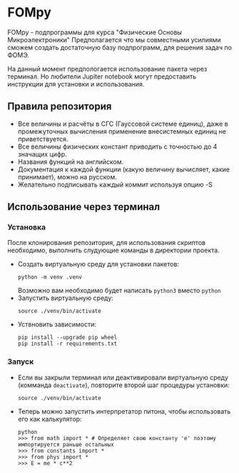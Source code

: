 # FOMpy
FOMpy - подпрограммы для курса "Физические Основы Микроэлектроники"
Предполагается что мы совместными усилиями сможем создать достаточную базу подпрограмм,
для решения задач по ФОМЭ.

На данный момент предпологается использование пакета через терминал.
Но любители Jupiter notebook могут предоставить инструкции для установки и использования. 

## Правила репозитория
- Все величины и расчёты в СГС (Гауссовой системе единиц),
    даже в промежуточных вычисления применение внесистемных единиц не приветствуется.
- Все величины физических констант приводить с точностью до 4 значащих цифр.
- Названия функций на английском.
- Документация к каждой функции (какую величину вычисляет, какие принимает),
    можно на русском.
- Желательно подписывать каждый коммит используя опцию -S

## Использование через терминал
### Установка
После клонирования репозитория, для использования скриптов необходимо,
выполнить слудующие команды в директории проекта.
- Создать виртуальную среду для установки пакетов:
    ```
    python -m venv .venv
    ```
  Возможно вам необходимо будет написать ```python3``` вместо ```python```
- Запустить виртуальную среду:
    ```
    source ./venv/bin/activate
    ```
- Уствновить зависимости:
    ```
    pip install --upgrade pip wheel
    pip install -r requirements.txt
    ```
### Запуск
- Если вы закрыли терминал или деактивировали виртуальную среду (комманда ```deactivate```),
    повторите второй шаг процедуры установки:
    ```
    source ./venv/bin/activate
    ```
- Теперь можно запустить интерпретатор питона, чтобы использовать его как калькулятор:
    ```
    python
    >>> from math import * # Определяет свою константу 'e' поэтому импортируется раньше остальных
    >>> from constants import *
    >>> from phys import *
    >>> E = me * c**2
    ```
